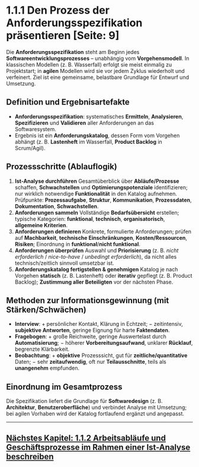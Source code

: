 # 1.1.1 Den Prozess der Anforderungsspezifikation präsentieren [Seite: 9]

Die **Anforderungsspezifikation** steht am Beginn jedes **Softwareentwicklungsprozesses** – unabhängig vom **Vorgehensmodell**. In klassischen Modellen (z. B. Wasserfall) erfolgt sie meist einmalig zu Projektstart; in **agilen** Modellen wird sie vor jedem Zyklus wiederholt und verfeinert. Ziel ist eine gemeinsame, belastbare Grundlage für Entwurf und Umsetzung. 

## Definition und Ergebnisartefakte

* **Anforderungsspezifikation**: systematisches **Ermitteln**, **Analysieren**, **Spezifizieren** und **Validieren** aller Anforderungen an das Softwaresystem.
* Ergebnis ist ein **Anforderungskatalog**, dessen Form vom Vorgehen abhängt (z. B. **Lastenheft** im Wasserfall, **Product Backlog** in Scrum/Agil). 

## Prozessschritte (Ablauflogik)

1. **Ist-Analyse durchführen**
   Gesamtüberblick über **Abläufe/Prozesse** schaffen, **Schwachstellen** und **Optimierungspotenziale** identifizieren; nur wirklich notwendige **Funktionalität** in den Katalog aufnehmen. Prüfpunkte: **Prozessaufgabe**, **Struktur**, **Kommunikation**, **Prozessdaten**, **Dokumentation**, **Schwachstellen**. 
2. **Anforderungen sammeln**
   Vollständige **Bedarfsübersicht** erstellen; typische Kategorien: **funktional**, **technisch**, **organisatorisch**, **allgemeine Kriterien**. 
3. **Anforderungen definieren**
   Konkrete, formulierte Anforderungen; prüfen auf **Machbarkeit**, **technische Einschränkungen**, **Kosten/Ressourcen**, **Risiken**; Einordnung in **funktional**/**nicht funktional**. 
4. **Anforderungen überprüfen**
   Auswahl und **Priorisierung** (z. B. *nicht erforderlich* / *nice-to-have* / *unbedingt erforderlich*), da nicht alles technisch/zeitlich sinnvoll umsetzbar ist. 
5. **Anforderungskatalog fertigstellen & genehmigen**
   Katalog je nach Vorgehen **statisch** (z. B. Lastenheft) oder **iterativ** gepflegt (z. B. Product Backlog); **Zustimmung aller Beteiligten** vor der nächsten Phase. 

## Methoden zur Informationsgewinnung (mit Stärken/Schwächen)

* **Interview**: + persönlicher Kontakt, Klärung in Echtzeit; − zeitintensiv, **subjektive Antworten**, geringe Eignung für harte **Faktendaten**. 
* **Fragebogen**: + große Reichweite, geringe Auswertelast durch **Automatisierung**; − höherer **Vorbereitungsaufwand**, unklarer **Rücklauf**, begrenzte Klärbarkeit. 
* **Beobachtung**: + **objektive** Prozesssicht, gut für **zeitliche/quantitative** Daten; − sehr **zeitaufwendig**, oft nur **Teilausschnitte**, teils als **unangenehm** empfunden. 

## Einordnung im Gesamtprozess

Die Spezifikation liefert die Grundlage für **Softwaredesign** (z. B. **Architektur**, **Benutzeroberfläche**) und verbindet Analyse mit Umsetzung; bei agilen Vorhaben wird der Katalog fortlaufend ergänzt und angepasst. 

---

<!-- 1.1.2 Arbeitsabläufe und Geschäftsprozesse im Rahmen einer Ist-Analyse beschreiben -->
## [Nächstes Kapitel: 1.1.2 Arbeitsabläufe und Geschäftsprozesse im Rahmen einer Ist-Analyse beschreiben](1.1.2_Arbeitsablaeufe_und_Geschaeftsprozesse_im_Rahmen_einer_Ist-Analyse_beschreiben.md)